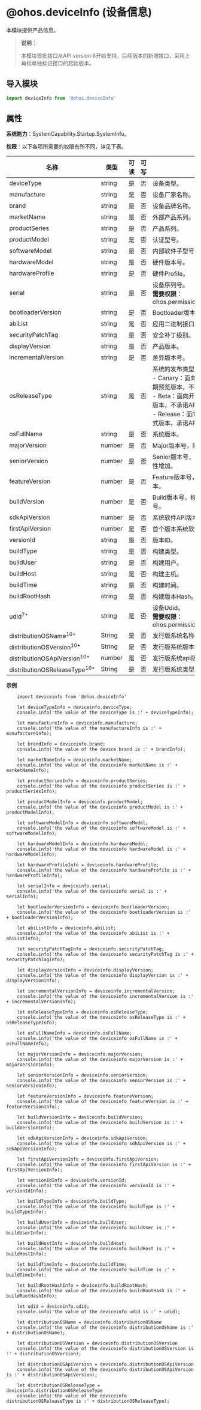 # @ohos.deviceInfo (设备信息)

本模块提供产品信息。

> **说明：**
>
> 本模块首批接口从API version 6开始支持。后续版本的新增接口，采用上角标单独标记接口的起始版本。

## 导入模块

```ts
import deviceInfo from '@ohos.deviceInfo'
```

## 属性

**系统能力**：SystemCapability.Startup.SystemInfo。

**权限**：以下各项所需要的权限有所不同，详见下表。

| 名称 | 类型 | 可读 | 可写 | 说明 |
| -------- | -------- | -------- | -------- | -------- |
| deviceType | string | 是 | 否 | 设备类型。 |
| manufacture | string | 是 | 否 | 设备厂家名称。 |
| brand | string | 是 | 否 | 设备品牌名称。 |
| marketName | string | 是 | 否 | 外部产品系列。 |
| productSeries | string | 是 | 否 | 产品系列。 |
| productModel | string | 是 | 否 | 认证型号。 |
| softwareModel | string | 是 | 否 | 内部软件子型号。 |
| hardwareModel | string | 是 | 否 | 硬件版本号。 |
| hardwareProfile | string | 是 | 否 | 硬件Profile。 |
| serial | string | 是 | 否 | 设备序列号。<br/>**需要权限**：ohos.permission.sec.ACCESS_UDID |
| bootloaderVersion | string | 是 | 否 | Bootloader版本号。 |
| abiList | string | 是 | 否 | 应用二进制接口（Abi）列表。 |
| securityPatchTag | string | 是 | 否 | 安全补丁级别。 |
| displayVersion | string | 是 | 否 | 产品版本。 |
| incrementalVersion | string | 是 | 否 | 差异版本号。 |
| osReleaseType | string | 是 | 否 | 系统的发布类型，取值为：<br/>-&nbsp;Canary：面向特定开发者发布的早期预览版本，不承诺API稳定性。<br/>-&nbsp;Beta：面向开发者公开发布的Beta版本，不承诺API稳定性。<br/>-&nbsp;Release：面向开发者公开发布的正式版本，承诺API稳定性。 |
| osFullName | string | 是 | 否 | 系统版本。 |
| majorVersion | number | 是 | 否 | Major版本号，随主版本更新增加。 |
| seniorVersion | number | 是 | 否 | Senior版本号，随局部架构、重大特性增加。 |
| featureVersion | number | 是 | 否 | Feature版本号，标识规划的新特性版本。 |
| buildVersion | number | 是 | 否 | Build版本号，标识编译构建的版本号。 |
| sdkApiVersion | number | 是 | 否 | 系统软件API版本。 |
| firstApiVersion | number | 是 | 否 | 首个版本系统软件API版本。 |
| versionId | string | 是 | 否 | 版本ID。 |
| buildType | string | 是 | 否 | 构建类型。 |
| buildUser | string | 是 | 否 | 构建用户。 |
| buildHost | string | 是 | 否 | 构建主机。 |
| buildTime | string | 是 | 否 | 构建时间。 |
| buildRootHash | string | 是 | 否 | 构建版本Hash。 |
| udid<sup>7+</sup> | string | 是 | 否 | 设备Udid。<br/>**需要权限**：ohos.permission.sec.ACCESS_UDID|
| distributionOSName<sup>10+</sup> | String | 是 | 否 | 发行版系统名称。 |
| distributionOSVersion<sup>10+</sup> | String | 是 | 否 | 发行版系统版本号。 |
| distributionOSApiVersion<sup>10+</sup> | number| 是 | 否 | 发行版系统api版本。 |
| distributionOSReleaseType<sup>10+</sup> | String | 是 | 否 | 发行版系统类型。 |

**示例**

```
    import deviceinfo from '@ohos.deviceInfo'

    let deviceTypeInfo = deviceinfo.deviceType;
    console.info('the value of the deviceType is :' + deviceTypeInfo);

    let manufactureInfo = deviceinfo.manufacture;
    console.info('the value of the manufactureInfo is :' + manufactureInfo);

    let brandInfo = deviceinfo.brand;
    console.info('the value of the device brand is :' + brandInfo);

    let marketNameInfo = deviceinfo.marketName;
    console.info('the value of the deviceinfo marketName is :' + marketNameInfo);

    let productSeriesInfo = deviceinfo.productSeries;
    console.info('the value of the deviceinfo productSeries is :' + productSeriesInfo);

    let productModelInfo = deviceinfo.productModel;
    console.info('the value of the deviceinfo productModel is :' + productModelInfo);

    let softwareModelInfo = deviceinfo.softwareModel;
    console.info('the value of the deviceinfo softwareModel is :' + softwareModelInfo);

    let hardwareModelInfo = deviceinfo.hardwareModel;
    console.info('the value of the deviceinfo hardwareModel is :' + hardwareModelInfo);

    let hardwareProfileInfo = deviceinfo.hardwareProfile;
    console.info('the value of the deviceinfo hardwareProfile is :' + hardwareProfileInfo);

    let serialInfo = deviceinfo.serial;
    console.info('the value of the deviceinfo serial is :' + serialInfo);

    let bootloaderVersionInfo = deviceinfo.bootloaderVersion;
    console.info('the value of the deviceinfo bootloaderVersion is :' + bootloaderVersionInfo);

    let abiListInfo = deviceinfo.abiList;
    console.info('the value of the deviceinfo abiList is :' + abiListInfo);

    let securityPatchTagInfo = deviceinfo.securityPatchTag;
    console.info('the value of the deviceinfo securityPatchTag is :' + securityPatchTagInfo);

    let displayVersionInfo = deviceinfo.displayVersion;
    console.info('the value of the deviceinfo displayVersion is :' + displayVersionInfo);

    let incrementalVersionInfo = deviceinfo.incrementalVersion;
    console.info('the value of the deviceinfo incrementalVersion is :' + incrementalVersionInfo);

    let osReleaseTypeInfo = deviceinfo.osReleaseType;
    console.info('the value of the deviceinfo osReleaseType is :' + osReleaseTypeInfo);

    let osFullNameInfo = deviceinfo.osFullName;
    console.info('the value of the deviceinfo osFullName is :' + osFullNameInfo);

    let majorVersionInfo = deviceinfo.majorVersion;
    console.info('the value of the deviceinfo majorVersion is :' + majorVersionInfo);

    let seniorVersionInfo = deviceinfo.seniorVersion;
    console.info('the value of the deviceinfo seniorVersion is :' + seniorVersionInfo);

    let featureVersionInfo = deviceinfo.featureVersion;
    console.info('the value of the deviceinfo featureVersion is :' + featureVersionInfo);

    let buildVersionInfo = deviceinfo.buildVersion;
    console.info('the value of the deviceinfo buildVersion is :' + buildVersionInfo);

    let sdkApiVersionInfo = deviceinfo.sdkApiVersion;
    console.info('the value of the deviceinfo sdkApiVersion is :' + sdkApiVersionInfo);

    let firstApiVersionInfo = deviceinfo.firstApiVersion;
    console.info('the value of the deviceinfo firstApiVersion is :' + firstApiVersionInfo);

    let versionIdInfo = deviceinfo.versionId;
    console.info('the value of the deviceinfo versionId is :' + versionIdInfo);

    let buildTypeInfo = deviceinfo.buildType;
    console.info('the value of the deviceinfo buildType is :' + buildTypeInfo);

    let buildUserInfo = deviceinfo.buildUser;
    console.info('the value of the deviceinfo buildUser is :' + buildUserInfo);

    let buildHostInfo = deviceinfo.buildHost;
    console.info('the value of the deviceinfo buildHost is :' + buildHostInfo);

    let buildTimeInfo = deviceinfo.buildTime;
    console.info('the value of the deviceinfo buildTime is :' + buildTimeInfo);

    let buildRootHashInfo = deviceinfo.buildRootHash;
    console.info('the value of the deviceinfo buildRootHash is :' + buildRootHashInfo);

    let udid = deviceinfo.udid;
    console.info('the value of the deviceinfo udid is :' + udid);

    let distributionOSName = deviceinfo.distributionOSName
    console.info('the value of the deviceinfo distributionOSName is :' + distributionOSName);

    let distributionOSVersion = deviceinfo.distributionOSVersion
    console.info('the value of the deviceinfo distributionOSVersion is :' + distributionOSVersion);

    let distributionOSApiVersion = deviceinfo.distributionOSApiVersion
    console.info('the value of the deviceinfo distributionOSApiVersion is :' + distributionOSApiVersion);

    let distributionOSReleaseType = deviceinfo.distributionOSReleaseType
    console.info('the value of the deviceinfo distributionOSReleaseType is :' + distributionOSReleaseType);

```
